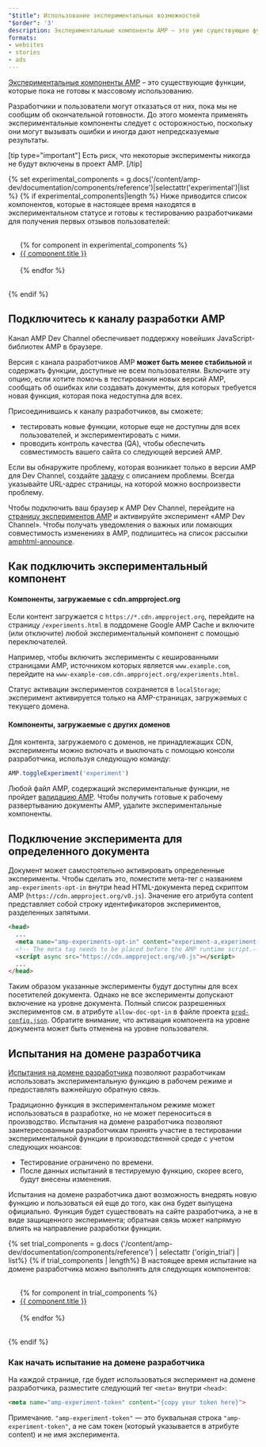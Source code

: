```yaml
---
"$title": Использование экспериментальных возможностей
"$order": '3'
description: Экспериментальные компоненты AMP — это уже существующие функции, которые пока не готовы к массовому использованию.
formats:
- websites
- stories
- ads
---
```


[Экспериментальные компоненты AMP](https://github.com/ampproject/amphtml/tree/master/tools/experiments) – это существующие функции, которые пока не готовы к массовому использованию.

Разработчики и пользователи могут отказаться от них, пока мы не сообщим об окончательной готовности. До этого момента применять экспериментальные компоненты следует с осторожностью, поскольку они могут вызывать ошибки и иногда дают непредсказуемые результаты.

[tip type="important"] Есть риск, что некоторые эксперименты никогда не будут включены в проект AMP. [/tip]

{% set experimental_components = g.docs('/content/amp-dev/documentation/components/reference')|selectattr('experimental')|list %} {% if experimental_components|length %} Ниже приводится список компонентов, которые в настоящее время находятся в экспериментальном статусе и готовы к тестированию разработчиками для получения первых отзывов пользователей:

<ul><br>{% for component in experimental_components %}<br>  <li><a href="{{ component.url.path }}">{{ component.title }}</a></li><br>{% endfor %}<br></ul><br>{% endif %}

## Подключитесь к каналу разработки AMP

Канал AMP Dev Channel обеспечивает поддержку новейших JavaScript-библиотек AMP в браузере.

Версия с канала разработчиков AMP **может быть менее стабильной** и содержать функции, доступные не всем пользователям. Включите эту опцию, если хотите помочь в тестировании новых версий AMP, сообщать об ошибках или создавать документы, для которых требуется новая функция, которая пока недоступна для всех.

Присоединившись к каналу разработчиков, вы сможете:

- тестировать новые функции, которые еще не доступны для всех пользователей, и экспериментировать с ними.
- проводить контроль качества (QA), чтобы обеспечить совместимость вашего сайта со следующей версией AMP.

Если вы обнаружите проблему, которая возникает только в версии AMP для Dev Channel, создайте [задачу](https://github.com/ampproject/amphtml/issues/new) с описанием проблемы. Всегда указывайте URL-адрес страницы, на которой можно воспроизвести проблему.

Чтобы подключить ваш браузер к AMP Dev Channel, перейдите на [страницу экспериментов AMP](https://cdn.ampproject.org/experiments.html) и активируйте эксперимент «AMP Dev Channel». Чтобы получать уведомления о важных или ломающих совместимость изменениях в AMP, подпишитесь на список рассылки [amphtml-announce](https://groups.google.com/forum/#!forum/amphtml-announce).

## Как подключить экспериментальный компонент

#### Компоненты, загружаемые с cdn.ampproject.org

Если контент загружается с `https://*.cdn.ampproject.org`, перейдите на страницу `/experiments.html` в поддомене Google AMP Cache и включите (или отключите) любой экспериментальный компонент с помощью переключателей.

Например, чтобы включить эксперименты с кешированными страницами AMP, источником которых является `www.example.com`, перейдите на `www-example-com.cdn.ampproject.org/experiments.html`.

Статус активации экспериментов сохраняется в `localStorage`; эксперимент активируется только на AMP-страницах, загружаемых с текущего домена.

#### Компоненты, загружаемые с других доменов

Для контента, загружаемого с доменов, не принадлежащих CDN, эксперименты можно включать и выключать с помощью консоли разработчика, используя следующую команду:

```js
AMP.toggleExperiment('experiment')
```

Любой файл AMP, содержащий экспериментальные функции, не пройдет [валидацию AMP](validation-workflow/validate_amp.md). Чтобы получить готовые к рабочему развертыванию документы AMP, удалите экспериментальные компоненты.

## Подключение эксперимента для определенного документа

Документ может самостоятельно активировать определенные эксперименты. Чтобы сделать это, поместите мета-тег с названием `amp-experiments-opt-in` внутри head HTML-документа перед скриптом AMP (`https://cdn.ampproject.org/v0.js`). Значение его атрибута content представляет собой строку идентификаторов экспериментов, разделенных запятыми.

```html
<head>
  ...
  <meta name="amp-experiments-opt-in" content="experiment-a,experiment-b">
  <!-- The meta tag needs to be placed before the AMP runtime script.-->
  <script async src="https://cdn.ampproject.org/v0.js"></script>
  ...
</head>
```

Таким образом указанные эксперименты будут доступны для всех посетителей документа. Однако не все эксперименты допускают включение на уровне документа. Полный список разрешенных экспериментов см. в атрибуте `allow-doc-opt-in` в файле проекта [`prod-config.json`](https://github.com/ampproject/amphtml/blob/master/build-system/global-configs/prod-config.json). Обратите внимание, что активация компонента на уровне документа может быть отменена на уровне пользователя.

## Испытания на домене разработчика

[Испытания на домене разработчика](https://github.com/GoogleChrome/OriginTrials/blob/gh-pages/explainer.md) позволяют разработчикам использовать экспериментальную функцию в рабочем режиме и предоставлять важнейшую обратную связь.

Традиционно функция в экспериментальном режиме может использоваться в разработке, но не может переноситься в производство. Испытания на домене разработчика позволяют заинтересованным разработчикам принять участие в тестировании экспериментальной функции в производственной среде с учетом следующих нюансов:

- Тестирование ограничено по времени.
- После данных испытаний в тестируемую функцию, скорее всего, будут внесены изменения.

Испытания на домене разработчика дают возможность внедрять новую функцию и пользоваться ей еще до того, как она будет выпущена официально. Функция будет существовать на сайте разработчика, а не в виде защищенного эксперимента; обратная связь может напрямую влиять на направление разработки функции.

{% set trial_components = g.docs ('/content/amp-dev/documentation/components/reference') | selectattr ('origin_trial') | list%} {% if trial_components | length%} В настоящее время испытание на домене разработчика можно выполнять для следующих компонентов:

<ul><br>{% for component in trial_components %}<br>  <li><a href="{{ component.url.path }}">{{ component.title }}</a></li><br>{% endfor %}<br></ul><br>{% endif %}

### Как начать испытание на домене разработчика

На каждой странице, где будет использоваться эксперимент на домене разработчика, разместите следующий тег `<meta>` внутри `<head>`:

```html
<meta name="amp-experiment-token" content="{copy your token here}">
```

Примечание. `"amp-experiment-token"` — это буквальная строка `"amp-experiment-token"`, а не сам токен (который указывается в атрибуте content) и не имя эксперимента.
